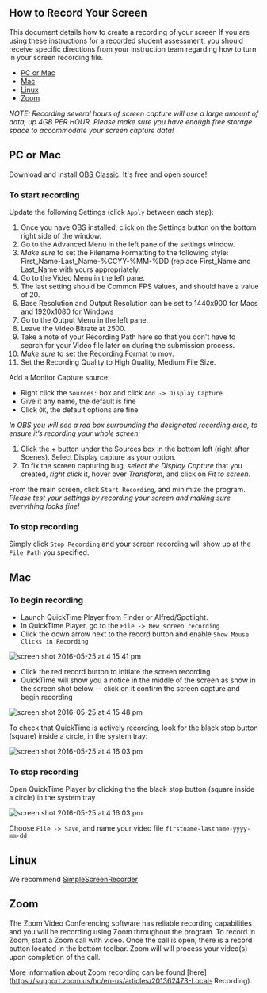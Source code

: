 ## How to Record Your Screen

This document details how to create a recording of your screen If you are using these instructions for a recorded student assessment, you should receive specific directions from your instruction team regarding how to turn in your screen recording file.

* [PC or Mac](#pc-or-mac)
* [Mac](#mac)
* [Linux](#linux)
* [Zoom](#zoom)

*NOTE: Recording several hours of screen capture will use a large amount of data, up 4GB PER HOUR. Please make sure you have enough free storage space to accommodate your screen capture data!*

## PC or Mac

Download and install [OBS Classic](https://obsproject.com/). It's free and open source!

### To start recording

Update the following Settings (click `Apply` between each step):

1. Once you have OBS installed, click on the Settings button on the bottom right side of the window.
2. Go to the Advanced Menu in the left pane of the settings window.
3. *Make sure* to set the Filename Formatting to the following style: First_Name-Last_Name-%CCYY-%MM-%DD (replace First_Name and Last_Name with yours appropriately. 
4. Go to the Video Menu in the left pane.
5. The last setting should be Common FPS Values, and should have a value of 20.
6. Base Resolution and Output Resolution can be set to 1440x900 for Macs and 1920x1080 for Windows
7. Go to the Output Menu in the left pane.
8. Leave the Video Bitrate at 2500.
9. Take a note of your Recording Path here so that you don't have to search for your Video file later on during the submission process.
10. *Make sure* to set the Recording Format to mov.
11. Set the Recording Quality to High Quality, Medium File Size. 

Add a Monitor Capture source:

* Right click the `Sources:` box and click `Add -> Display Capture`
* Give it any name, the default is fine
* Click `OK`, the default options are fine

*In OBS  you will see a red box surrounding the designated recording area, to ensure it’s recording your whole screen:*
1. Click the + button under the Sources box in the bottom left (right after Scenes). Select Display capture as your option.
2. To fix the screen capturing bug, *select the Display Capture* that you created, *right click* it, hover over *Transform*, and click on *Fit to screen*.

From the main screen, click `Start Recording`, and minimize the program. *Please test your settings by recording your screen and making sure everything looks fine!*

### To stop recording

Simply click `Stop Recording` and your screen recording will show up at the `File Path` you specified.

## Mac

### To begin recording

*  Launch QuickTime Player from Finder or Alfred/Spotlight.
* In QuickTime Player, go to the `File -> New screen recording`
* Click the down arrow next to the record button and enable `Show Mouse Clicks in Recording`

![screen shot 2016-05-25 at 4 15 41 pm](https://cloud.githubusercontent.com/assets/6980359/15559089/16ed9072-2294-11e6-8348-0c8ad7a1d963.png)

* Click the red record button to initiate the screen recording
* QuickTime will show you a notice in the middle of the screen as show in the screen shot below -- click on it confirm the screen capture and begin recording

![screen shot 2016-05-25 at 4 15 48 pm](https://cloud.githubusercontent.com/assets/6980359/15559088/16ecd8e4-2294-11e6-8d3d-a3ed5302e856.png)

To check that QuickTime is actively recording, look for the black stop button (square) inside a circle, in the system tray:

![screen shot 2016-05-25 at 4 16 03 pm](https://cloud.githubusercontent.com/assets/6980359/15559090/16ee19b6-2294-11e6-8c9b-260c4e7afa23.png)

### To stop recording

Open QuickTime Player by clicking the the black stop button (square inside a circle) in the system tray

![screen shot 2016-05-25 at 4 16 03 pm](https://cloud.githubusercontent.com/assets/6980359/15559090/16ee19b6-2294-11e6-8c9b-260c4e7afa23.png)

Choose `File -> Save`, and name your video file `firstname-lastname-yyyy-mm-dd`

## Linux

We recommend [SimpleScreenRecorder](http://www.maartenbaert.be/simplescreenrecorder/)

## Zoom

The Zoom Video Conferencing software has reliable recording capabilities and you will be recording using Zoom throughout the
program. To record in Zoom, start a Zoom call with video. Once the call is open, there is a record button located in the 
bottom toolbar. Zoom will will process your video(s) upon completion of the call. 

More information about Zoom recording can be found [here](https://support.zoom.us/hc/en-us/articles/201362473-Local-
Recording).
